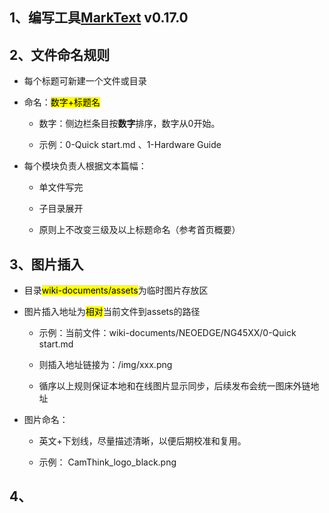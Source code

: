 ## 1、编写工具[MarkText](https://www.marktext.cc/) v0.17.0

## 2、文件命名规则

- 每个标题可新建一个文件或目录

- 命名：<mark>数字+标题名</mark>
  
  - 数字：侧边栏条目按**数字**排序，数字从0开始。
  
  - 示例：0-Quick start.md 、1-Hardware Guide

- 每个模块负责人根据文本篇幅：
  
  - 单文件写完
  
  - 子目录展开
  
  - 原则上不改变三级及以上标题命名（参考首页概要）

## 3、图片插入

- 目录<mark>wiki-documents/assets</mark>为临时图片存放区

- 图片插入地址为<mark>相对</mark>当前文件到assets的路径
  
  - 示例：当前文件：wiki-documents/NEOEDGE/NG45XX/0-Quick start.md
  
  - 则插入地址链接为：/img/xxx.png
  
  - 循序以上规则保证本地和在线图片显示同步，后续发布会统一图床外链地址

- 图片命名：
  
  - 英文+下划线，尽量描述清晰，以便后期校准和复用。
  
  - 示例： CamThink_logo_black.png

## 4、
